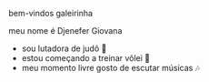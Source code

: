 bem-vindos galeirinha 

meu nome é Djenefer Giovana 

* sou lutadora de judô 🥋 
* estou começando a treinar vôlei 🏐 
* meu momento livre gosto de escutar músicas 🎶 

  
  
